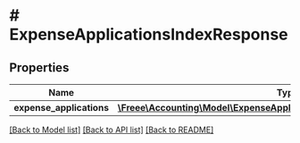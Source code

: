 # # ExpenseApplicationsIndexResponse

## Properties

Name | Type | Description | Notes
------------ | ------------- | ------------- | -------------
**expense_applications** | [**\Freee\Accounting\Model\ExpenseApplicationResponseExpenseApplication[]**](ExpenseApplicationResponseExpenseApplication.md) |  | 

[[Back to Model list]](../../README.md#documentation-for-models) [[Back to API list]](../../README.md#documentation-for-api-endpoints) [[Back to README]](../../README.md)


